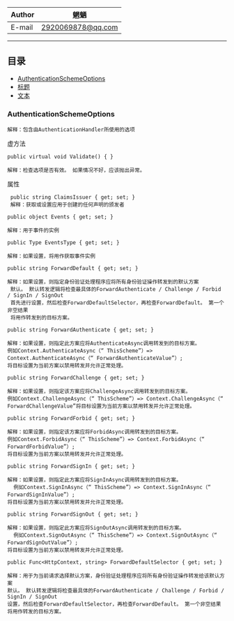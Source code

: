 |Author|魍魉|
|---|---
|E-mail|2920069878@qq.com

****
## 目录
* [AuthenticationSchemeOptions](#authenticationschemeoptions)
* [标题](#标题)
* [文本](#文本)






### AuthenticationSchemeOptions
    解释：包含由AuthenticationHandler所使用的选项
虚方法
```
public virtual void Validate() { }

解释：检查选项是否有效。 如果情况不好，应该抛出异常。
```
属性
```
 public string ClaimsIssuer { get; set; }
 解释：获取或设置应用于创建的任何声明的颁发者
```
```
public object Events { get; set; }

解释：用于事件的实例
```
```
public Type EventsType { get; set; }

解释：如果设置，将用作获取事件实例
```
```
public string ForwardDefault { get; set; }

解释：如果设置，则指定身份验证处理程序应将所有身份验证操作转发到的默认方案
 默认。 默认转发逻辑将检查最具体的ForwardAuthenticate / Challenge / Forbid / SignIn / SignOut
 首先进行设置，然后检查ForwardDefaultSelector，再检查ForwardDefault。 第一个非空结果
 将用作转发到的目标方案。
```
```
public string ForwardAuthenticate { get; set; }

解释：如果设置，则指定此方案应将AuthenticateAsync调用转发到的目标方案。
例如Context.AuthenticateAsync（“ ThisScheme”）=> Context.AuthenticateAsync（“ ForwardAuthenticateValue”）;
将目标设置为当前方案以禁用转发并允许正常处理。
```
```
public string ForwardChallenge { get; set; }

解释：如果设置，则指定该方案应将ChallengeAsync调用转发到的目标方案。
例如Context.ChallengeAsync（“ ThisScheme”）=> Context.ChallengeAsync（“ ForwardChallengeValue”将目标设置为当前方案以禁用转发并允许正常处理。
```
```
public string ForwardForbid { get; set; }

解释：如果设置，则指定该方案应将ForbidAsync调用转发到的目标方案。
例如Context.ForbidAsync（“ ThisScheme”）=> Context.ForbidAsync（“ ForwardForbidValue”）;
将目标设置为当前方案以禁用转发并允许正常处理。
```

```
public string ForwardSignIn { get; set; }

解释：如果设置，则指定此方案应将SignInAsync调用转发到的目标方案。
  例如Context.SignInAsync（“ ThisScheme”）=> Context.SignInAsync（“ ForwardSignInValue”）;
将目标设置为当前方案以禁用转发并允许正常处理。
```
```
public string ForwardSignOut { get; set; }

解释：如果设置，则指定此方案应将SignOutAsync调用转发到的目标方案。
  例如Context.SignOutAsync（“ ThisScheme”）=> Context.SignOutAsync（“ ForwardSignOutValue”）;
将目标设置为当前方案以禁用转发并允许正常处理。
```
```
public Func<HttpContext, string> ForwardDefaultSelector { get; set; }

解释：用于为当前请求选择默认方案，身份验证处理程序应将所有身份验证操作转发给该默认方案
默认。 默认转发逻辑将检查最具体的ForwardAuthenticate / Challenge / Forbid / SignIn / SignOut
设置，然后检查ForwardDefaultSelector，再检查ForwardDefault。 第一个非空结果
将用作转发的目标方案。
```